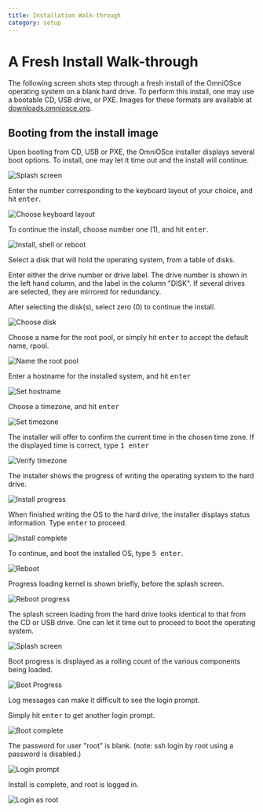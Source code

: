 ```yaml
---
title: Installation Walk-through
category: setup
---
```


# A Fresh Install Walk-through

The following screen shots step through a fresh install of the
OmniOSce operating system on a blank hard drive. To perform this
install, one may use a bootable CD, USB drive, or PXE.  Images
for these formats are available at
[downloads.omniosce.org](https://downloads.omniosce.org/media/stable/).

## Booting from the install image

Upon booting from CD, USB or PXE, the OmniOSce installer
displays several boot options.  To install, one may let it
time out and the install will continue.

![Splash screen](../assets/images/install_48_48.png?raw=true "Splash screen")

Enter the number corresponding to the keyboard layout of your
choice, and hit <kbd>enter</kbd>.

![Choose keyboard layout](../assets/images/install_50_14.png?raw=true "Choose keyboard layout")

To continue the install, choose number one (1), and hit <kbd>enter</kbd>.

![Install, shell or reboot](../assets/images/install_50_24.png?raw=true "Install, shell or reboot")

Select a disk that will hold the operating system, from a table
of disks.

Enter either the drive number or drive label.  The drive number
is shown in the left hand column, and the label in the column
"DISK".  If several drives are selected, they are mirrored for
redundancy.

After selecting the disk(s), select zero (0) to continue the
install.

![Choose disk](../assets/images/install_50_37.png?raw=true "Choose disk")

Choose a name for the root pool, or simply hit <kbd>enter</kbd>
to accept the default name, rpool.

![Name the root pool](../assets/images/install_51_21.png?raw=true "Name the root pool")

Enter a hostname for the installed system, and hit <kbd>enter</kbd>

![Set hostname](../assets/images/install_51_29.png?raw=true "Set hostname")

Choose a timezone, and hit <kbd>enter</kbd>

![Set timezone](../assets/images/install_51_38.png?raw=true "Set timezone")

The installer will offer to confirm the current time in the chosen time zone.
If the displayed time is correct, type <kbd>1 enter</kbd>

![Verify timezone](../assets/images/install_52_37.png?raw=true "Verify timezone")

The installer shows the progress of writing the operating system to the hard drive.

![Install progress](../assets/images/install_52_55.png?raw=true "Install progress")

When finished writing the OS to the hard drive, the installer
displays status information. Type <kbd>enter</kbd> to proceed.

![Install complete](../assets/images/install_55_20.png?raw=true "Install complete")

To continue, and boot the installed OS, type <kbd>5 enter</kbd>.

![Reboot](../assets/images/install_55_36.png?raw=true "Reboot")

Progress loading kernel is shown briefly, before the splash screen.

![Reboot progress](../assets/images/install_57_06.png?raw=true "Reboot progress")

The splash screen loading from the hard drive looks identical to
that from the CD or USB drive. One can let it time out to
proceed to boot the operating system.

![Splash screen](../assets/images/install_57_08.png?raw=true "Splash screen")

Boot progress is displayed as a rolling count of the
various components being loaded.

![Boot Progress](../assets/images/install_57_34.png?raw=true "Boot Progress")

Log messages can make it difficult to see the login prompt.

Simply hit <kbd>enter</kbd> to get another login prompt.

![Boot complete](../assets/images/install_58_31.png?raw=true "Boot complete")

The password for user "root" is blank.   (note: ssh login by root
using a password is disabled.)

![Login prompt](../assets/images/install_58_47.png?raw=true "Login prompt")

Install is complete, and root is logged in.

![Login as root](../assets/images/install_59_11.png?raw=true "Login as root")
